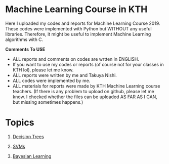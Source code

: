 # Machine Learning Course in KTH

Here I uploaded my codes and reports for Machine Learning Course 2019.
These codes were implemented with Python but WITHOUT any useful libraries.
Therefore, it might be useful to implement Machine Learning algorithms with C.

**Comments To USE**
- ALL reports and comments on codes are wrtten in ENGLISH.
- If you want to use my codes or reports (of course not for your classes in KTH lol), please let me know.
- ALL reports were written by me and Takuya Nishi.
- ALL codes were implemented by me.
- ALL materials for reports were made by KTH Machine Learning course teachers. (If there is any problem to upload on github, please let me know. I checked whether the files can be uploaded AS FAR AS I CAN, but missing sometimes happens.)

# Topics
1. [Decision Trees](https://github.com/DShirafuji/KTH_MachineLearning/tree/master/LAB%201)

2. [SVMs](https://github.com/DShirafuji/KTH_MachineLearning/tree/master/LAB%202)

3. [Bayesian Learning](https://github.com/DShirafuji/KTH_MachineLearning/tree/master/LAB%203)
